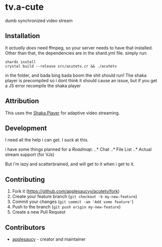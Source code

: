 # tv.a-cute

dumb synchronized video stream

## Installation

It _actually does_ need ffmpeg, so your server needs to have that installed. Other than that, the dependencies are in the shard.yml file.
simply run:
```
shards install
crystal build --release src/acutetv.cr && ./acutetv
```
in the folder, and bada bing bada boom the shit should run! The shaka player is precompiled so i dont think it should cause an issue, but if you get a JS error recompile the shaka player

## Attribution

This uses the [Shaka Player](https://github.com/google/shaka-player) for adaptive video streaming. 

## Development

I need all the help i can get. I suck at this.

i have some things planned for a *Roadmap*:
..* Chat
..* File List
..* Actual stream support (for VJs)

But i'm lazy and scatterbrained, and will get to it when i get to it.

## Contributing

1. Fork it (<https://github.com/applesaucyy/acutetv/fork>)
2. Create your feature branch (`git checkout -b my-new-feature`)
3. Commit your changes (`git commit -am 'Add some feature'`)
4. Push to the branch (`git push origin my-new-feature`)
5. Create a new Pull Request

## Contributors

- [applesaucy](https://github.com/applesaucyy) - creator and maintainer
